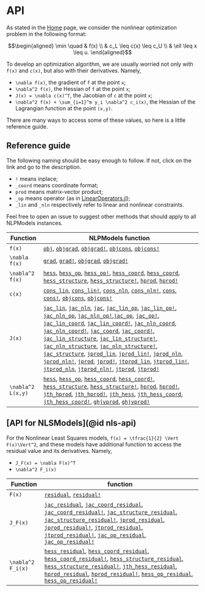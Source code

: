 # API

As stated in the [Home](@ref) page, we consider the nonlinear optimization
problem in the following format:
```math
\begin{aligned}
\min \quad & f(x) \\
& c_L \leq c(x) \leq c_U \\
& \ell \leq x \leq u.
\end{aligned}
```
To develop an optimization algorithm, we are usually worried not only with
``f(x)`` and ``c(x)``, but also with their derivatives.
Namely,

- ``\nabla f(x)``, the gradient of ``f`` at the point ``x``;
- ``\nabla^2 f(x)``, the Hessian of ``f`` at the point ``x``;
- ``J(x) = \nabla c(x)^T``, the Jacobian of ``c`` at the point ``x``;
- ``\nabla^2 f(x) + \sum_{i=1}^m y_i \nabla^2 c_i(x)``,
  the Hessian of the Lagrangian function at the point ``(x,y)``.

There are many ways to access some of these values, so here is a little
reference guide.

## Reference guide

The following naming should be easy enough to follow.
If not, click on the link and go to the description.

- `!` means inplace;
- `_coord` means coordinate format;
- `prod` means matrix-vector product;
- `_op` means operator (as in [LinearOperators.jl](https://github.com/JuliaSmoothOptimizers/LinearOperators.jl));
- `_lin` and `_nln` respectively refer to linear and nonlinear constraints.

Feel free to open an issue to suggest other methods that should apply to all
NLPModels instances.

| Function          | NLPModels function                                                                                                                                                                                   |
|-------------------|-------------------------------------------|
| ``f(x)``            | [`obj`](@ref), [`objgrad`](@ref), [`objgrad!`](@ref), [`objcons`](@ref), [`objcons!`](@ref) |
| ``\nabla f(x)``     | [`grad`](@ref), [`grad!`](@ref), [`objgrad`](@ref), [`objgrad!`](@ref) |
| ``\nabla^2 f(x)``   | [`hess`](@ref), [`hess_op`](@ref), [`hess_op!`](@ref), [`hess_coord`](@ref), [`hess_coord`](@ref), [`hess_structure`](@ref), [`hess_structure!`](@ref), [`hprod`](@ref), [`hprod!`](@ref) |
| ``c(x)``            | [`cons_lin`](@ref), [`cons_lin!`](@ref), [`cons_nln`](@ref), [`cons_nln!`](@ref), [`cons`](@ref), [`cons!`](@ref), [`objcons`](@ref), [`objcons!`](@ref) |
| ``J(x)``            | [`jac_lin`](@ref), [`jac_nln`](@ref), [`jac`](@ref), [`jac_lin_op`](@ref), [`jac_lin_op!`](@ref), [`jac_nln_op`](@ref), [`jac_nln_op!`](@ref),[`jac_op`](@ref), [`jac_op!`](@ref), [`jac_lin_coord`](@ref), [`jac_lin_coord!`](@ref), [`jac_nln_coord`](@ref), [`jac_nln_coord!`](@ref), [`jac_coord`](@ref), [`jac_coord!`](@ref), [`jac_lin_structure`](@ref), [`jac_lin_structure!`](@ref), [`jac_nln_structure`](@ref), [`jac_nln_structure!`](@ref), [`jac_structure`](@ref), [`jprod_lin`](@ref), [`jprod_lin!`](@ref), [`jprod_nln`](@ref), [`jprod_nln!`](@ref), [`jprod`](@ref), [`jprod!`](@ref), [`jtprod_lin`](@ref), [`jtprod_lin!`](@ref), [`jtprod_nln`](@ref), [`jtprod_nln!`](@ref), [`jtprod`](@ref), [`jtprod!`](@ref) |
| ``\nabla^2 L(x,y)`` | [`hess`](@ref), [`hess_op`](@ref), [`hess_coord`](@ref), [`hess_coord!`](@ref), [`hess_structure`](@ref), [`hess_structure!`](@ref), [`hprod`](@ref), [`hprod!`](@ref), [`jth_hprod`](@ref), [`jth_hprod!`](@ref), [`jth_hess`](@ref), [`jth_hess_coord`](@ref), [`jth_hess_coord!`](@ref), [`ghjvprod`](@ref), [`ghjvprod!`](@ref)  |

## [API for NLSModels](@id nls-api)

For the Nonlinear Least Squares models, ``f(x) = \tfrac{1}{2} \Vert F(x)\Vert^2``,
and these models have additional function to access the residual value
and its derivatives. Namely,

- ``J_F(x) = \nabla F(x)^T``
- ``\nabla^2 F_i(x)``

| Function            | function |
|---------------------|---|
| ``F(x)``            | [`residual`](@ref), [`residual!`](@ref) |
| ``J_F(x)``          | [`jac_residual`](@ref), [`jac_coord_residual`](@ref), [`jac_coord_residual!`](@ref), [`jac_structure_residual`](@ref), [`jac_structure_residual!`](@ref), [`jprod_residual`](@ref), [`jprod_residual!`](@ref), [`jtprod_residual`](@ref), [`jtprod_residual!`](@ref), [`jac_op_residual`](@ref), [`jac_op_residual!`](@ref) |
| ``\nabla^2 F_i(x)`` | [`hess_residual`](@ref), [`hess_coord_residual`](@ref), [`hess_coord_residual!`](@ref), [`hess_structure_residual`](@ref), [`hess_structure_residual!`](@ref), [`jth_hess_residual`](@ref), [`hprod_residual`](@ref), [`hprod_residual!`](@ref), [`hess_op_residual`](@ref), [`hess_op_residual!`](@ref) |
